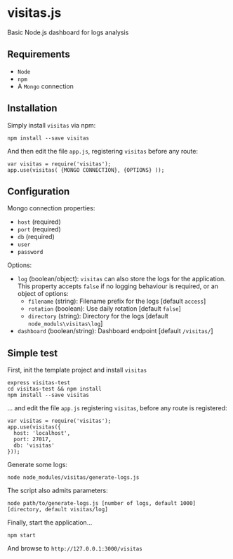 # visitas.js
Basic Node.js dashboard for logs analysis

## Requirements
- `Node`
- `npm`
- A `Mongo` connection

## Installation

Simply install `visitas` via npm:

```
npm install --save visitas
```

And then edit the file `app.js`, registering `visitas` before any route:

```
var visitas = require('visitas');
app.use(visitas( {MONGO CONNECTION}, {OPTIONS} ));
```

## Configuration

Mongo connection properties:
- `host` (required)
- `port` (required)
- `db` (required)
- `user`
- `password`

Options:
- `log` (boolean/object):  `visitas` can also store the logs for the application. This property accepts `false` if no logging behaviour is required, or an object of options:
  - `filename` (string): Filename prefix for the logs [default `access`]
  - `rotation` (boolean): Use daily rotation [default `false`]
  - `directory` (string): Directory for the logs [default `node_moduls\visitas\log`]
- `dashboard` (boolean/string): Dashboard endpoint [default `/visitas/`]

## Simple test

First, init the template project and install `visitas`

```
express visitas-test
cd visitas-test && npm install
npm install --save visitas
```

... and edit the file `app.js` registering `visitas`, before any route is registered:

```
var visitas = require('visitas');
app.use(visitas({
  host: 'localhost',
  port: 27017,
  db: 'visitas'
}));
```

Generate some logs:

```
node node_modules/visitas/generate-logs.js 
```

The script also admits parameters: 

```
node path/to/generate-logs.js [number of logs, default 1000] [directory, default visitas/log]
```

Finally, start the application...

```
npm start
```

And browse to `http://127.0.0.1:3000/visitas`

